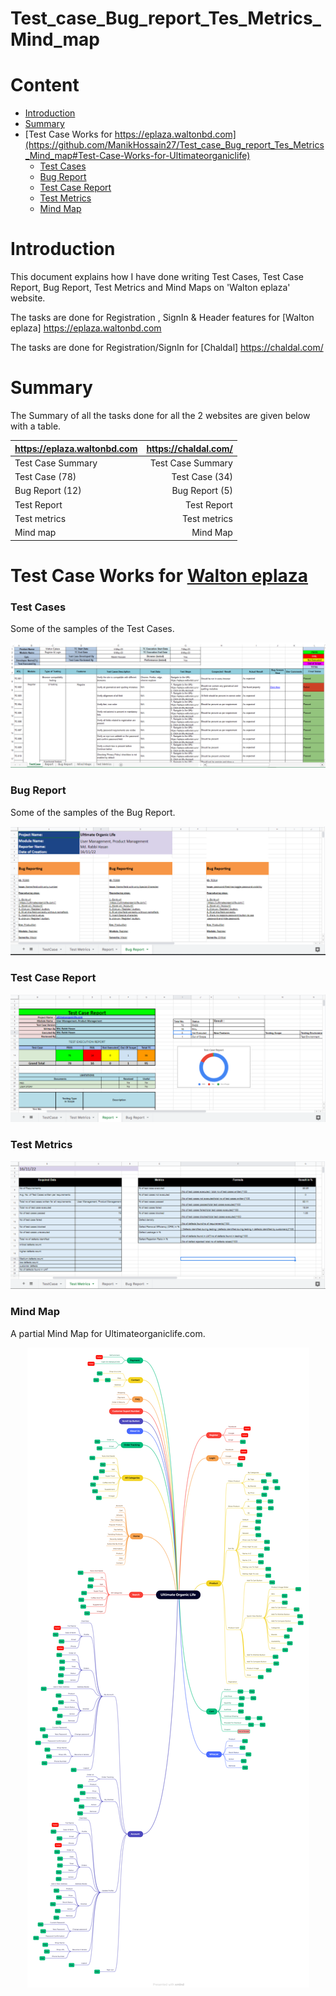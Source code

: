 # Test_case_Bug_report_Tes_Metrics_Mind_map

# Content

- [Introduction](https://github.com/ManikHossain27/Test_case_Bug_report_Tes_Metrics_Mind_map#introduction)
- [Summary](https://github.com/ManikHossain27/Test_case_Bug_report_Tes_Metrics_Mind_map#summary)
- [Test Case Works for https://eplaza.waltonbd.com](https://github.com/ManikHossain27/Test_case_Bug_report_Tes_Metrics_Mind_map#Test-Case-Works-for-Ultimateorganiclife)
  - [Test Cases](https://github.com/ManikHossain27/Test_case_Bug_report_Tes_Metrics_Mind_map#Test-Cases)
  - [Bug Report](https://github.com/ManikHossain27/Test_case_Bug_report_Tes_Metrics_Mind_map#Bug-Report)
  - [Test Case Report](https://github.com/ManikHossain27/Test_case_Bug_report_Tes_Metrics_Mind_map#Test-Case-Report)
  - [Test Metrics](https://github.com/ManikHossain27/Test_case_Bug_report_Tes_Metrics_Mind_map#Test-Metrics)
  - [Mind Map](https://github.com/ManikHossain27/Test_case_Bug_report_Tes_Metrics_Mind_map#Mind-map)

# Introduction

This document explains how I have done writing Test Cases, Test Case Report, Bug Report, Test Metrics and Mind Maps on 'Walton eplaza' website.

The tasks are done for Registration , SignIn & Header features for [Walton eplaza] https://eplaza.waltonbd.com

The tasks are done for Registration/SignIn for [Chaldal] https://chaldal.com/ 


# Summary

The Summary of all the tasks done for all the 2 websites are given below with a table.

| https://eplaza.waltonbd.com |  https://chaldal.com/    |
| :-------------------------- | -----------------------: |
| Test Case Summary           | Test Case Summary        |
| Test Case (78)              | Test Case (34)           |
| Bug Report (12)             | Bug Report (5)           |
| Test Report                 | Test Report              |
| Test metrics                | Test metrics             |
| Mind map                    | Mind Map                 |


# Test Case Works for [Walton eplaza](https://eplaza.waltonbd.com)

### Test Cases

Some of the samples of the Test Cases.

<p align="center">
  <img src="Walton eplaza/Test Case.png" />
</p>

### Bug Report

Some of the samples of the Bug Report.

<p align="center">
  <img src="https://github.com/Rabbi01521/-Test-case-Bug-report-Test-metrics-Mind-map/blob/main/ultimateorganiclife.com/Bug_Report.PNG" />
</p>

### Test Case Report

<p align="center">
  <img src="https://github.com/Rabbi01521/-Test-case-Bug-report-Test-metrics-Mind-map/blob/main/ultimateorganiclife.com/Test_Report.PNG" />
</p>

### Test Metrics

<p align="center">
  <img src="https://github.com/Rabbi01521/-Test-case-Bug-report-Test-metrics-Mind-map/blob/main/ultimateorganiclife.com/Test_Matrics.PNG" />
</p>

### Mind Map

A partial Mind Map for Ultimateorganiclife.com.

<p align="center">
  <img src="https://github.com/Rabbi01521/-Test-case-Bug-report-Test-metrics-Mind-map/blob/main/ultimateorganiclife.com/Ultimate%20Organic%20Life_main.png" />
</p>
